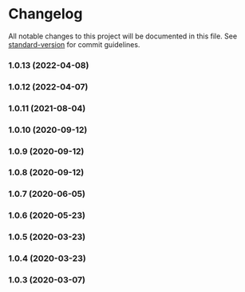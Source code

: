 # Changelog

All notable changes to this project will be documented in this file. See [standard-version](https://github.com/conventional-changelog/standard-version) for commit guidelines.

### 1.0.13 (2022-04-08)

### 1.0.12 (2022-04-07)

### 1.0.11 (2021-08-04)

### 1.0.10 (2020-09-12)

### 1.0.9 (2020-09-12)

### 1.0.8 (2020-09-12)

### 1.0.7 (2020-06-05)

### 1.0.6 (2020-05-23)

### 1.0.5 (2020-03-23)

### 1.0.4 (2020-03-23)

### 1.0.3 (2020-03-07)

